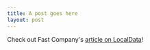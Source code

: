 ```yaml
---
title: A post goes here
layout: post
---
```

Check out Fast Company's
[article on LocalData](http://www.fastcodesign.com/1670954/localdata-an-app-that-helps-communities-do-their-own-urban-planning)!
